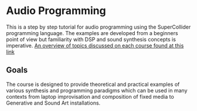 # Audio Programming
This is a step by step tutorial for audio programming using the
SuperCollider programming language. The examples are developed from a
beginners point of view but familiarity with DSP and sound synthesis
concepts is imperative. [An overview of topics discussed on each course found at this link](https://github.com/KonVas/SuperMiam/blob/master/curriculum.org)

## Goals
The course is designed to provide theoretical and practical examples of
various synthesis and programming paradigms which can be used in many
contexts from laptop improvisation and composition of fixed media to
Generative and Sound Art installations.
